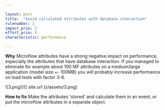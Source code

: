 ```yaml
---

layout: post
title:  "Avoid calculated attributes with database interaction"
rulenumber: 2
impact_prio: 2
effort_prio: 3
characteristic: performance

---
```


**Why**
Microflow attributes have a strong negative impact on performance, especially the attributes that have database interaction. If you managed to eliminate for example about 100 MF attributes on a medium/large application (model size +- 100MB) you will probably increase performance on load tests with factor 3-6.

![3.png]({{ site.url }}/assets/3.png)

**How to fix**
Make the attributes 'stored' and calculate them in an event, or put the microflow attributes in a separate object.
